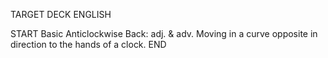 TARGET DECK
ENGLISH

START
Basic
Anticlockwise
Back: adj. & adv. Moving in a curve opposite in direction to the hands of a clock.
END
